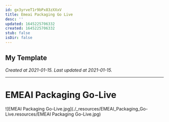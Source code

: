 ```yaml
---
id: gx3yrveT1r9bPx83zXXxV
title: Emeai Packaging Go Live
desc: ''
updated: 1645225706332
created: 1645225706332
stub: false
isDir: false
---
```

My Template
---

_Created at 2021-01-15._
_Last updated at 2021-01-15._




---

# EMEAI Packaging Go-Live


![EMEAI Packaging Go-Live.jpg](./_resources/EMEAI_Packaging_Go-Live.resources/EMEAI Packaging Go-Live.jpg)

